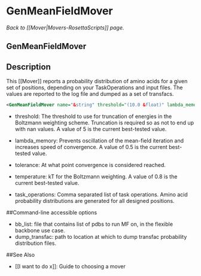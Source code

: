 # GenMeanFieldMover
*Back to [[Mover|Movers-RosettaScripts]] page.*
## GenMeanFieldMover

## Description

This [[Mover]] reports a probability distribution of amino acids for a given set of positions, depending on your TaskOperations and input files.  The values are reported to the log file and dumped as a set of transfacs.

```xml
<GenMeanFieldMover name="&string" threshold="(10.0 &float)" lambda_memory="(0.5 &float)" tolerance="(0.0001 &float)" temperature="(0.8 &float)" task_operations="(&string,&string,&string)" />
```

- threshold: The threshold to use for truncation of energies in the Boltzmann weighting scheme.  Truncation is required so as not to end up with nan values.  A value of 5 is the current best-tested value.

- lambda_memory: Prevents oscillation of the mean-field iteration and increases speed of convergence. A value of 0.5 is the current best-tested value.

- tolerance: At what point convergence is considered reached.

- temperature: kT for the Boltzmann weighting.  A value of 0.8 is the current best-tested value.

- task_operations: Comma separated list of task operations.  Amino acid probability distributions are generated for all designed positions.

##Command-line accessible options

- bb_list: file that contains list of pdbs to run MF on, in the flexible backbone use case.
- dump_transfac: path to location at which to dump transfac probability distribution files.


##See Also

* [[I want to do x]]: Guide to choosing a mover
